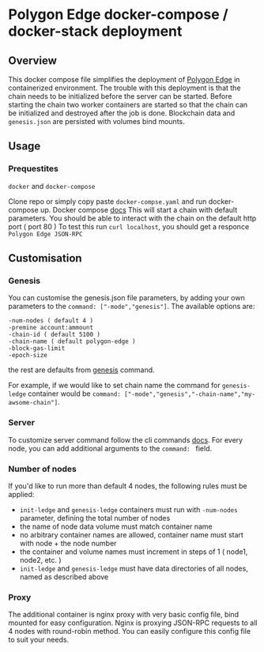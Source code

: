 # Polygon Edge docker-compose / docker-stack deployment

## Overview
This docker compose file simplifies the deployment of [Polygon Edge](https://github.com/0xPolygon/polygon-edge) in containerized environment.
The trouble with this deployment is that the chain needs to be initialized before the server can be started. 
Before starting the chain two worker containers are started so that the chain can be initialized and destroyed after the job is done.
Blockchain data and `genesis.json` are persisted with volumes bind mounts.

## Usage
### Prequestites
`docker` and `docker-compose`

Clone repo or simply copy paste `docker-compse.yaml` and run docker-compose up. Docker compose [docs](https://docs.docker.com/compose/)
This will start a chain with default parameters.
You should be able to interact with the chain on the default http port ( port 80 )
To test this run `curl localhost`, you should get a responce `Polygon Edge JSON-RPC`

## Customisation

### Genesis
You can customise the genesis.json file parameters, by adding your own parameters to the `command: ["-mode","genesis"]`.
The available options are:
```
-num-nodes ( default 4 )
-premine account:ammount
-chain-id ( default 5100 )
-chain-name ( default polygon-edge )
-block-gas-limit
-epoch-size
```
the rest are defaults from [genesis](https://edge-docs.polygon.technology/docs/get-started/cli-commands#genesis-flags) command.

For example, if we would like to set chain name the command for `genesis-ledge` container would be `command: ["-mode","genesis","-chain-name","my-awsome-chain"]`.

### Server
To customize server command follow the cli commands [docs](https://edge-docs.polygon.technology/docs/get-started/cli-commands#server-flags).
For every node, you can add additional arguments to the `command: ` field.

### Number of nodes
If you'd like to run more than default 4 nodes, the following rules must be applied:
* `init-ledge` and `genesis-ledge` containers must run with `-num-nodes` parameter, defining the total number of nodes
* the name of node data volume must match container name
* no arbitrary container names are allowed, container name must start with node + the node number
* the container and volume names must increment in steps of 1 ( node1, node2, etc. )
* `init-ledge` and `genesis-ledge` must have data directories of all nodes, named as described above


### Proxy
The additional container is nginx proxy with very basic config file, bind mounted for easy configuration.
Nginx is proxying JSON-RPC requests to all 4 nodes with round-robin method.
You can easily configure this config file to suit your needs.

